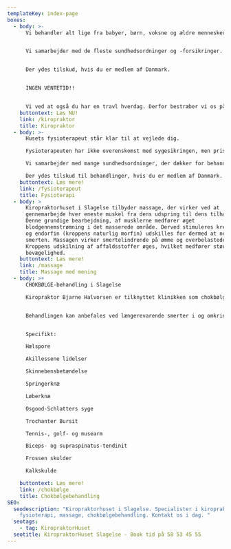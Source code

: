 ```yaml
---
templateKey: index-page
boxes:
  - body: >-
      Vi behandler alt lige fra babyer, børn, voksne og ældre mennesker.


      Vi samarbejder med de fleste sundhedsordninger og -forsikringer.


      Der ydes tilskud, hvis du er medlem af Danmark.


      INGEN VENTETID!!


      Vi ved at også du har en travl hverdag. Derfor bestræber vi os på at overholde tiderne, så du ikke skal vente. Vi har for det meste tider samme dag, eller senest dagen efter. Der kan selvfølgelig forekomme perioder, hvor dette ikke er muligt pga ferie, sygdom osv.
    buttontext: Læs NU!
    link: /kiropraktor
    title: Kiropraktor
  - body: >-
      Husets fysioterapeut står klar til at vejlede dig. 

      Fysioterapeuten har ikke overenskomst med sygesikringen, men priserne for behandling og rådgivning er næsten de samme som ved fysioterapeuter med ydernummer. Og så er ventetiden MEGET kortere.

      Vi samarbejder med mange sundhedsordninger, der dækker for behandling uden ydernummer.

      Der ydes tilskud til behandlinger, hvis du er medlem af Danmark.
    buttontext: Læs mere!
    link: /fysioterapeut
    title: Fysioterapi
  - body: >
      Kiropraktorhuset i Slagelse tilbyder massage, der virker ved at
      gennemarbejde hver eneste muskel fra dens udspring til dens tilhæftning.
      Denne grundige bearbejdning, af musklerne medfører øget
      blodgennemstrømning i det masserede område. Derved stimuleres kredsløbet,
      og endorfin (kroppens naturlig morfin) udskilles for dermed at nedsætte
      smerten. Massagen virker smertelindrende på ømme og overbelastede muskler.
      Kroppens udskilning af affaldsstoffer øges, hvilket medfører større
      bevægelighed.
    buttontext: Læs mere!
    link: /massage
    title: Massage med mening
  - body: >+
      CHOKBØLGE-behandling i Slagelse

      Kiropraktor Bjarne Halvorsen er tilknyttet klinikken som chokbølgebehandler.


      Behandlingen kan anbefales ved længerevarende smerter i og omkring led, sener, ledbånd, ledkapsler og muskler og ved smertefulde ardannelser efter skader eller operationer.


      Specifikt:

      Hælspore

      Akillessene lidelser

      Skinnebensbetændelse

      Springerknæ

      Løberknæ

      Osgood-Schlatters syge

      Trochanter Bursit

      Tennis-, golf- og musearm

      Biceps- og supraspinatus-tendinit

      Frossen skulder

      Kalkskulde

    buttontext: Læs mere!
    link: /chokbølge
    title: Chokbølgebehandling
SEO:
  seodescription: "Kiropraktorhuset i Slagelse. Specialister i kiropraktik,
    fysioterapi, massage, chokbølgebehandling. Kontakt os i dag. "
  seotags:
    - tag: KiropraktorHuset
  seotitle: KiropraktorHuset Slagelse - Book tid på 58 53 45 55
---
```

